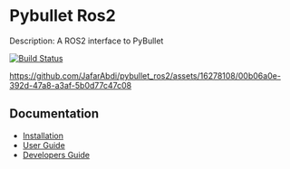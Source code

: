 # Pybullet Ros2

Description: A ROS2 interface to PyBullet

[![Build Status](https://github.com/JafarAbdi/pybullet_ros2/actions/workflows/build_and_test.yaml/badge.svg)](https://github.com/JafarAbdi/pybullet_ros2/actions/workflows/build_and_test.yaml)

https://github.com/JafarAbdi/pybullet_ros2/assets/16278108/00b06a0e-392d-47a8-a3af-5b0d77c47c08

## Documentation

- [Installation](doc/installation.md)
- [User Guide](doc/user.md)
- [Developers Guide](doc/developer.md)
